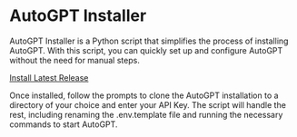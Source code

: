 # AutoGPT Installer
AutoGPT Installer is a Python script that simplifies the process of installing AutoGPT. With this script, you can quickly set up and configure AutoGPT without the need for manual steps.

[Install Latest Release](https://github.com/GamerRaven/AutoGPT-Installer/releases/tag/Latest)

Once installed, follow the prompts to clone the AutoGPT installation to a directory of your choice and enter your API Key. The script will handle the rest, including renaming the .env.template file and running the necessary commands to start AutoGPT.
